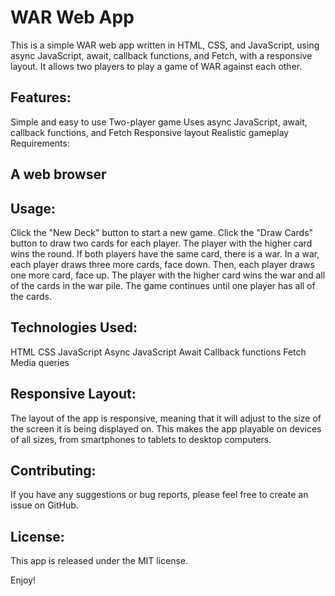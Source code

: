 
# WAR Web App
This is a simple WAR web app written in HTML, CSS, and JavaScript, using async JavaScript, await, callback functions, and Fetch, with a responsive layout. It allows two players to play a game of WAR against each other.

## Features:

Simple and easy to use
Two-player game
Uses async JavaScript, await, callback functions, and Fetch
Responsive layout
Realistic gameplay
Requirements:

## A web browser
## Usage:

Click the "New Deck" button to start a new game.
Click the "Draw Cards" button to draw two cards for each player.
The player with the higher card wins the round.
If both players have the same card, there is a war. In a war, each player draws three more cards, face down. Then, each player draws one more card, face up. The player with the higher card wins the war and all of the cards in the war pile.
The game continues until one player has all of the cards.

## Technologies Used:

HTML
CSS
JavaScript
Async JavaScript
Await
Callback functions
Fetch
Media queries

## Responsive Layout:

The layout of the app is responsive, meaning that it will adjust to the size of the screen it is being displayed on. This makes the app playable on devices of all sizes, from smartphones to tablets to desktop computers.

## Contributing:

If you have any suggestions or bug reports, please feel free to create an issue on GitHub.

## License:

This app is released under the MIT license.

Enjoy!